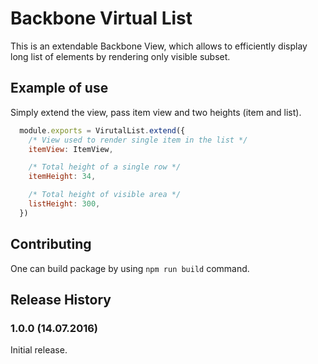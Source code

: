 Backbone Virtual List
================

This is an extendable Backbone View, which allows to efficiently display long list of elements by rendering only visible subset.

## Example of use
Simply extend the view, pass item view and two heights (item and list).

```javascript
  module.exports = VirutalList.extend({
    /* View used to render single item in the list */
    itemView: ItemView,

    /* Total height of a single row */
    itemHeight: 34,

    /* Total height of visible area */
    listHeight: 300,
  })
```

## Contributing
One can build package by using `npm run build` command.

## Release History

### 1.0.0 (14.07.2016)
Initial release.
